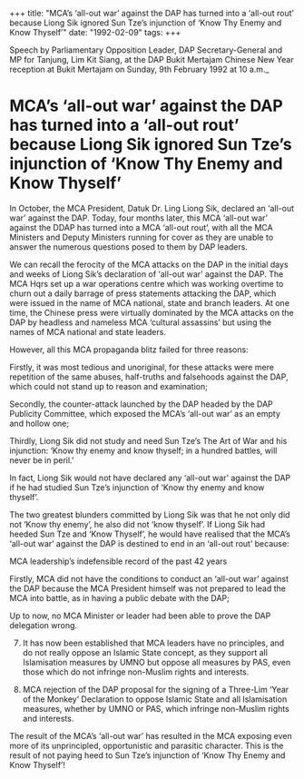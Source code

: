 +++ 
title: "MCA’s ‘all-out war’ against the DAP has turned into a ‘all-out rout’ because Liong Sik ignored Sun Tze’s injunction of ‘Know Thy Enemy and Know Thyself’"
date: "1992-02-09"
tags:
+++

<!em>Speech by Parliamentary Opposition Leader, DAP Secretary-General and MP for Tanjung, Lim Kit Siang, at the DAP Bukit Mertajam Chinese New Year reception at Bukit Mertajam on Sunday, 9th February 1992 at 10 a.m._

# MCA’s ‘all-out war’ against the DAP has turned into a ‘all-out rout’ because Liong Sik ignored Sun Tze’s injunction of ‘Know Thy Enemy and Know Thyself’

In October, the MCA President, Datuk Dr. Ling Liong Sik, declared an ‘all-out war’ against the DAP. Today, four months later, this MCA ‘all-out war’ against the DDAP has turned into a MCA ‘all-out rout’, with all the MCA Ministers and Deputy Ministers running for cover as they are unable to answer the numerous questions posed to them by DAP leaders.</u>

We can recall the ferocity of the MCA attacks on the DAP in the initial days and weeks of Liong Sik’s declaration of ‘all-out war’ against the DAP. The MCA Hqrs set up a war operations centre which was working overtime to churn out a daily barrage of press statements attacking the DAP, which were issued in the name of MCA national, state and branch leaders. At one time, the Chinese press were virtually dominated by the MCA attacks on the DAP by headless and nameless MCA ‘cultural assassins’ but using the names of MCA national and state leaders.

However, all this MCA propaganda blitz failed for three reasons:

Firstly, it was most tedious and unoriginal, for these attacks were mere repetition of the same abuses, half-truths and falsehoods against the DAP, which could not stand up to reason and examination;

Secondly, the counter-attack launched by the DAP headed by the DAP Publicity Committee, which exposed the MCA’s ‘all-out war’ as an empty and hollow one;

Thirdly, Liong Sik did not study and need Sun Tze’s The Art of War and his injunction: ‘Know thy enemy and know thyself; in a hundred battles, will never be in peril.’

In fact, Liong Sik would not have declared any ‘all-out war’ against the DAP if he had studied Sun Tze’s injunction of ‘Know thy enemy and know thyself’.

The two greatest blunders committed by Liong Sik was that he not only did not ‘Know thy enemy’, he also did not ‘know thyself’. If Liong Sik had heeded Sun Tze and ‘Know Thyself’, he would have realised that the MCA’s ‘all-out war’ against the DAP is destined to end in an ‘all-out rout’ because:

MCA leadership’s indefensible record of the past 42 years

Firstly, MCA did not have the conditions to conduct an ‘all-out war’ against the DAP because the MCA President himself was not prepared to lead the MCA into battle, as in having a public debate with the DAP;

Up to now, no MCA Minister or leader had been able to prove the DAP delegation wrong.

7. It has now been established that MCA leaders have no principles, and do not really oppose an Islamic State concept, as they support all Islamisation measures by UMNO but oppose all measures by PAS, even those which do not infringe non-Muslim rights and interests.

8. MCA rejection of the DAP proposal for the signing of a Three-Lim ‘Year of the Monkey’ Declaration to oppose Islamic State and all Islamisation measures, whether by UMNO or PAS, which infringe non-Muslim rights and interests.

The result of the MCA’s ‘all-out war’ has resulted in the MCA exposing even more of its unprincipled, opportunistic and parasitic character. This is the result of not paying heed to Sun Tze’s injunction of ‘Know Thy Enemy and Know Thyself’!
 

